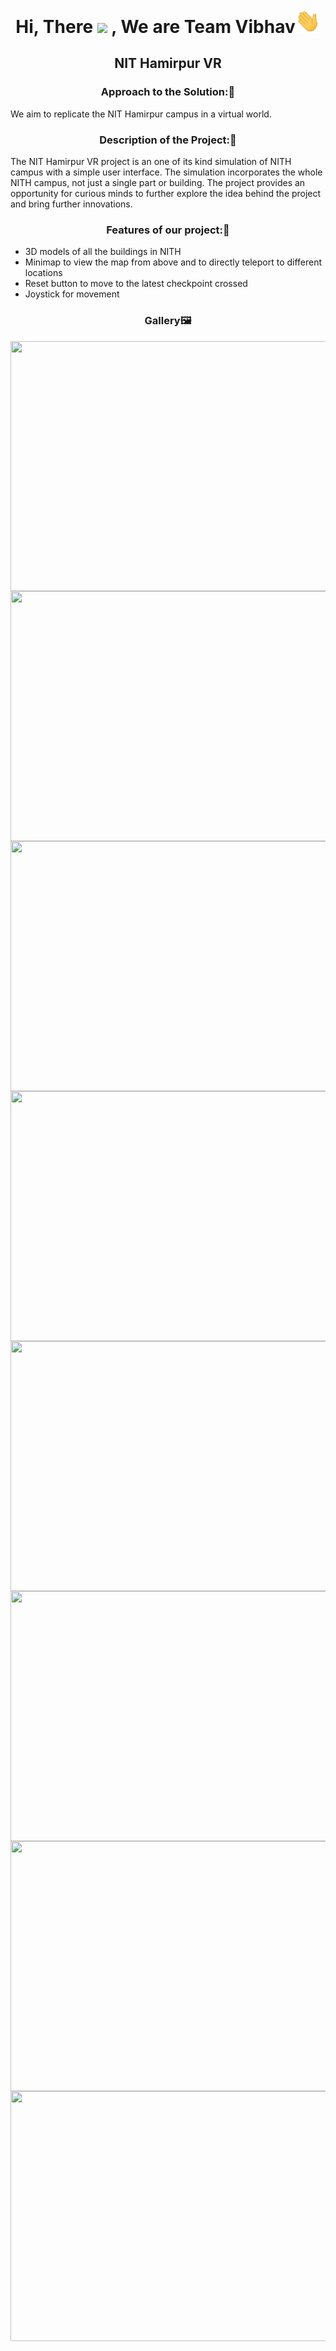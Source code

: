 <h1 align="Center">  Hi, There <img src="https://media.giphy.com/media/WUlplcMpOCEmTGBtBW/giphy.gif" width="40px"> , We are Team Vibhav<img src="https://raw.githubusercontent.com/ABSphreak/ABSphreak/master/gifs/Hi.gif" width="40px" /> </h1>

<h2 align="Center">NIT Hamirpur VR</h2>

<h3 align="Center">Approach to the Solution:🚀</h3>
We aim to replicate the NIT Hamirpur campus in a virtual world.

<h3 align="Center">Description of the Project:📜</h3>
The NIT Hamirpur VR project is an one of its kind simulation of NITH campus with a simple user interface.
The simulation incorporates the whole NITH campus, not just a single part or building.
The project provides an opportunity for curious minds to further explore the idea behind the project and bring further innovations.


<h3 align="Center">Features of our project:📌</h3>
<ul>
  <li>3D models of all the buildings in NITH</li>
  <li>Minimap to view the map from above and to directly teleport to different locations</li>
  <li>Reset button to move to the latest checkpoint crossed</li>
  <li>Joystick for movement</li>
  </ul>
<h3 align ="Center">Gallery🖼️</h3>
<img align="center" src="https://user-images.githubusercontent.com/62131484/113925459-aaf0cc00-9808-11eb-905f-f2c11862edcc.jpg" width = "900" height="400" >
<img align="center" src="https://user-images.githubusercontent.com/62131484/113925472-adebbc80-9808-11eb-90fb-e2f494176a26.jpg" width="900" height="400" >
<img align="center" src = "https://user-images.githubusercontent.com/62131484/113925476-af1ce980-9808-11eb-8ccc-2bb1f634504c.jpg" width = "900" height="400" >
<img align="center" src = "https://user-images.githubusercontent.com/43717429/108608038-30035b80-73ea-11eb-875c-bc31c57650c8.jpeg"  width = "900" height="400" >
<img align="center" src = "https://user-images.githubusercontent.com/43717429/108608045-372a6980-73ea-11eb-80cd-fc6d14700b7c.png"  width = "900" height="400" >
<img align="center" src = "https://user-images.githubusercontent.com/43717429/108608071-693bcb80-73ea-11eb-8683-bcd1bcd59e51.jpeg"  width = "900" height="400" >
<img align="center" src = "https://user-images.githubusercontent.com/43717429/108608078-76f15100-73ea-11eb-9e31-ed01902f2064.jpeg"  width = "900" height="400" >
<img align="center"src = ""  width = "900" height="400" >




